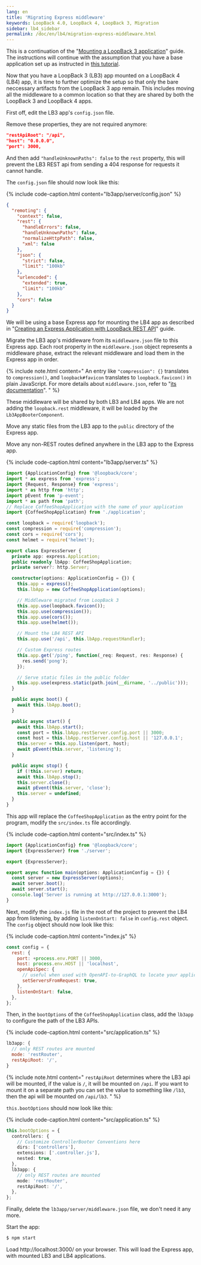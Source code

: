 ```yaml
---
lang: en
title: 'Migrating Express middleware'
keywords: LoopBack 4.0, LoopBack 4, LoopBack 3, Migration
sidebar: lb4_sidebar
permalink: /doc/en/lb4/migration-express-middleware.html
---
```


This is a continuation of the
"[Mounting a LoopBack 3 application](https://loopback.io/doc/en/lb4/migration-mounting-lb3app.html)"
guide. The instructions will continue with the assumption that you have a base
application set up as instructed in
[this tutorial](https://github.com/strongloop/loopback-next/tree/master/examples/lb3-application#tutorial).

Now that you have a LoopBack 3 (LB3) app mounted on a LoopBack 4 (LB4) app, it
is time to further optimize the setup so that only the bare neccessary artifacts
from the LoopBack 3 app remain. This includes moving all the middleware to a
common location so that they are shared by both the LoopBack 3 and LoopBack 4
apps.

First off, edit the LB3 app's `config.json` file.

Remove these properties, they are not required anymore:

```json
"restApiRoot": "/api",
"host": "0.0.0.0",
"port": 3000,
```

And then add `"handleUnknownPaths": false` to the `rest` property, this will
prevent the LB3 REST api from sending a 404 response for requests it cannot
handle.

The `config.json` file should now look like this:

{% include code-caption.html content="lb3app/server/config.json" %}

```json
{
  "remoting": {
    "context": false,
    "rest": {
      "handleErrors": false,
      "handleUnknownPaths": false,
      "normalizeHttpPath": false,
      "xml": false
    },
    "json": {
      "strict": false,
      "limit": "100kb"
    },
    "urlencoded": {
      "extended": true,
      "limit": "100kb"
    },
    "cors": false
  }
}
```

We will be using a base Express app for mounting the LB4 app as described in
"[Creating an Express Application with LoopBack REST API](https://loopback.io/doc/en/lb4/express-with-lb4-rest-tutorial.html)"
guide.

Migrate the LB3 app's middleware from its `middleware.json` file to this Express
app. Each root property in the `middleware.json` object represents a middleware
phase, extract the relevant middleware and load them in the Express app in
order.

{% include note.html content="
An entry like `"compression": {}` translates to `compression()`, and `loopback#favicon` translates to `loopback.favicon()` in plain JavaScript. For more details about `middleware.json`, refer to "[its documentation](https://loopback.io/doc/en/lb3/middleware.json.html)".
" %}

These middleware will be shared by both LB3 and LB4 apps. We are not adding the
`loopback.rest` middleware, it will be loaded by the `Lb3AppBooterComponent`.

Move any static files from the LB3 app to the `public` directory of the Express
app.

Move any non-REST routes defined anywhere in the LB3 app to the Express app.

{% include code-caption.html content="lb3app/server.ts" %}

```ts
import {ApplicationConfig} from '@loopback/core';
import * as express from 'express';
import {Request, Response} from 'express';
import * as http from 'http';
import pEvent from 'p-event';
import * as path from 'path';
// Replace CoffeeShopApplication with the name of your application
import {CoffeeShopApplication} from './application';

const loopback = require('loopback');
const compression = require('compression');
const cors = require('cors');
const helmet = require('helmet');

export class ExpressServer {
  private app: express.Application;
  public readonly lbApp: CoffeeShopApplication;
  private server?: http.Server;

  constructor(options: ApplicationConfig = {}) {
    this.app = express();
    this.lbApp = new CoffeeShopApplication(options);

    // Middleware migrated from LoopBack 3
    this.app.use(loopback.favicon());
    this.app.use(compression());
    this.app.use(cors());
    this.app.use(helmet());

    // Mount the LB4 REST API
    this.app.use('/api', this.lbApp.requestHandler);

    // Custom Express routes
    this.app.get('/ping', function(_req: Request, res: Response) {
      res.send('pong');
    });

    // Serve static files in the public folder
    this.app.use(express.static(path.join(__dirname, '../public')));
  }

  public async boot() {
    await this.lbApp.boot();
  }

  public async start() {
    await this.lbApp.start();
    const port = this.lbApp.restServer.config.port || 3000;
    const host = this.lbApp.restServer.config.host || '127.0.0.1';
    this.server = this.app.listen(port, host);
    await pEvent(this.server, 'listening');
  }

  public async stop() {
    if (!this.server) return;
    await this.lbApp.stop();
    this.server.close();
    await pEvent(this.server, 'close');
    this.server = undefined;
  }
}
```

This app will replace the `CoffeeShopApplication` as the entry point for the
program, modify the `src/index.ts` file accordingly.

{% include code-caption.html content="src/index.ts" %}

```ts
import {ApplicationConfig} from '@loopback/core';
import {ExpressServer} from './server';

export {ExpressServer};

export async function main(options: ApplicationConfig = {}) {
  const server = new ExpressServer(options);
  await server.boot();
  await server.start();
  console.log('Server is running at http://127.0.0.1:3000');
}
```

Next, modify the `index.js` file in the root of the project to prevent the LB4
app from listening, by adding `listenOnStart: false` in `config.rest` object.
The `config` object should now look like this:

{% include code-caption.html content="index.js" %}

```js
const config = {
  rest: {
    port: +process.env.PORT || 3000,
    host: process.env.HOST || 'localhost',
    openApiSpec: {
      // useful when used with OpenAPI-to-GraphQL to locate your application
      setServersFromRequest: true,
    },
    listenOnStart: false,
  },
};
```

Then, in the `bootOptions` of the `CoffeeShopApplication` class, add the
`lb3app` to configure the path of the LB3 APIs.

{% include code-caption.html content="src/application.ts" %}

```js
lb3app: {
  // only REST routes are mounted
  mode: 'restRouter',
  restApiRoot: '/',
}
```

{% include note.html content="
`restApiRoot` determines where the LB3 api will be mounted, if the value is `/`, it will be mounted on `/api`. If you want to mount it on a separate path you can set the value to something like `/lb3`, then the api will be mounted on `/api/lb3`.
" %}

`this.bootOptions` should now look like this:

{% include code-caption.html content="src/application.ts" %}

```ts
this.bootOptions = {
  controllers: {
    // Customize ControllerBooter Conventions here
    dirs: ['controllers'],
    extensions: ['.controller.js'],
    nested: true,
  },
  lb3app: {
    // only REST routes are mounted
    mode: 'restRouter',
    restApiRoot: '/',
  },
};
```

Finally, delete the `lb3app/server/middleware.json` file, we don't need it any
more.

Start the app:

```sh
$ npm start
```

Load http://localhost:3000/ on your browser. This will load the Express app,
with mounted LB3 and LB4 applications.
